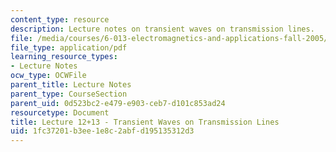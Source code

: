 ```yaml
---
content_type: resource
description: Lecture notes on transient waves on transmission lines.
file: /media/courses/6-013-electromagnetics-and-applications-fall-2005/1fc37201b3ee1e8c2abfd195135312d3_lec12_13.pdf
file_type: application/pdf
learning_resource_types:
- Lecture Notes
ocw_type: OCWFile
parent_title: Lecture Notes
parent_type: CourseSection
parent_uid: 0d523bc2-e479-e903-ceb7-d101c853ad24
resourcetype: Document
title: Lecture 12+13 - Transient Waves on Transmission Lines
uid: 1fc37201-b3ee-1e8c-2abf-d195135312d3
---
```

